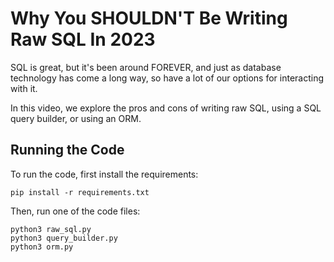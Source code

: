# Why You SHOULDN'T Be Writing Raw SQL In 2023

SQL is great, but it's been around FOREVER, and just as database technology has
come a long way, so have a lot of our options for interacting with it.

In this video, we explore the pros and cons of writing raw SQL, using a SQL
query builder, or using an ORM.

## Running the Code

To run the code, first install the requirements:

```shell
pip install -r requirements.txt
```

Then, run one of the code files:

```shell
python3 raw_sql.py
python3 query_builder.py
python3 orm.py
```
